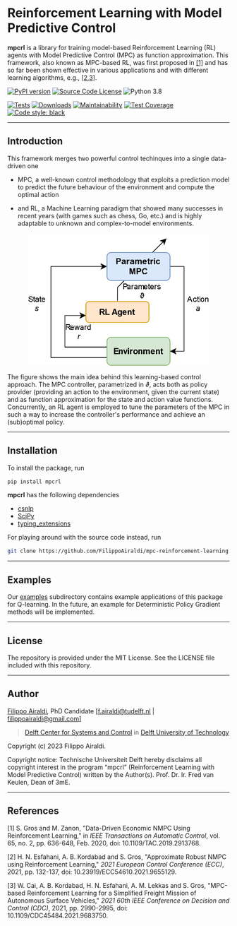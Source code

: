 # Reinforcement Learning with Model Predictive Control

**mpcrl** is a library for training model-based Reinforcement Learning (RL) agents with Model Predictive Control (MPC) as function approximation. This framework, also known as MPC-based RL, was first proposed in [[1]](#1) and has so far been shown effective in various applications and with different learning algorithms, e.g., [[2](#2),[3](#3)].

[![PyPI version](https://badge.fury.io/py/mpcrl.svg)](https://badge.fury.io/py/mpcrl)
[![Source Code License](https://img.shields.io/badge/license-MIT-blueviolet)](https://github.com/FilippoAiraldi/casadi-nlp/blob/release/LICENSE)
![Python 3.8](https://img.shields.io/badge/python->=3.8-green.svg)

[![Tests](https://github.com/FilippoAiraldi/mpc-reinforcement-learning/actions/workflows/ci.yml/badge.svg)](https://github.com/FilippoAiraldi/mpc-reinforcement-learning/actions/workflows/ci.yml)
[![Downloads](https://pepy.tech/badge/mpcrl)](https://pepy.tech/project/mpcrl)
[![Maintainability](https://api.codeclimate.com/v1/badges/ae755de23bae510c09ef/maintainability)](https://codeclimate.com/github/FilippoAiraldi/mpc-rl/maintainability)
[![Test Coverage](https://api.codeclimate.com/v1/badges/ae755de23bae510c09ef/test_coverage)](https://codeclimate.com/github/FilippoAiraldi/mpc-rl/test_coverage)
[![Code style: black](https://img.shields.io/badge/code%20style-black-000000.svg)](https://github.com/psf/black)

---

## Introduction

This framework merges two powerful control techinques into a single data-driven one

- MPC, a well-known control methodology that exploits a prediction model to predict the future behaviour of the environment and compute the optimal action

- and RL, a Machine Learning paradigm that showed many successes in recent years (with  games such as chess, Go, etc.) and is highly adaptable to unknown and complex-to-model environments.

<div align="center">
  <img src="https://raw.githubusercontent.com/FilippoAiraldi/mpc-reinforcement-learning/main/resources/mpcrl-diagram.png" alt="mpcrl-diagram" height="300">
</div>

The figure shows the main idea behind this learning-based control approach. The MPC controller, parametrized in $\vartheta$, acts both as policy provider (providing an action to the environment, given the current state) and as function approximation for the state and action value functions. Concurrently, an RL agent is employed to tune the parameters of the MPC in such a way to increase the controller's performance and achieve an (sub)optimal policy.

---

## Installation

To install the package, run

```bash
pip install mpcrl
```

**mpcrl** has the following dependencies

- [csnlp](https://pypi.org/project/csnlp/)
- [SciPy](https://scipy.org/)
- [typing_extensions](https://pypi.org/project/typing-extensions/)

For playing around with the source code instead, run

```bash
git clone https://github.com/FilippoAiraldi/mpc-reinforcement-learning.git
```

---

## Examples

Our [examples](https://github.com/FilippoAiraldi/mpc-reinforcement-learning/tree/main/examples) subdirectory contains example applications of this package for Q-learning. In the future, an example for Deterministic Policy Gradient methods will be implemented.

---

## License

The repository is provided under the MIT License. See the LICENSE file included with this repository.

---

## Author

[Filippo Airaldi](https://www.tudelft.nl/staff/f.airaldi/), PhD Candidate [f.airaldi@tudelft.nl | filippoairaldi@gmail.com]

> [Delft Center for Systems and Control](https://www.tudelft.nl/en/3me/about/departments/delft-center-for-systems-and-control/) in [Delft University of Technology](https://www.tudelft.nl/en/)

Copyright (c) 2023 Filippo Airaldi.

Copyright notice: Technische Universiteit Delft hereby disclaims all copyright interest in the program “mpcrl” (Reinforcement Learning with Model Predictive Control) written by the Author(s). Prof. Dr. Ir. Fred van Keulen, Dean of 3mE.

---

## References

<a id="1">[1]</a>
S. Gros and M. Zanon, "Data-Driven Economic NMPC Using Reinforcement Learning," in _IEEE Transactions on Automatic Control_, vol. 65, no. 2, pp. 636-648, Feb. 2020, doi: 10.1109/TAC.2019.2913768.

<a id="2">[2]</a>
H. N. Esfahani, A. B. Kordabad and S. Gros, "Approximate Robust NMPC using Reinforcement Learning," _2021 European Control Conference (ECC)_, 2021, pp. 132-137, doi: 10.23919/ECC54610.2021.9655129.

<a id="3">[3]</a>
W. Cai, A. B. Kordabad, H. N. Esfahani, A. M. Lekkas and S. Gros, "MPC-based Reinforcement Learning for a Simplified Freight Mission of Autonomous Surface Vehicles," _2021 60th IEEE Conference on Decision and Control (CDC)_, 2021, pp. 2990-2995, doi: 10.1109/CDC45484.2021.9683750.
